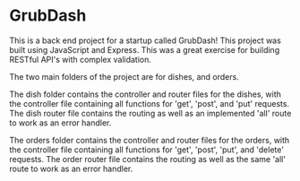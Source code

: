 # GrubDash

This is a back end project for a startup called GrubDash!
This project was built using JavaScript and Express.
This was a great exercise for building RESTful API's with complex validation.

The two main folders of the project are for dishes, and orders.

The dish folder contains the controller and router files for the dishes, with the controller file containing all functions for 'get', 'post', and 'put' requests.
The dish router file contains the routing as well as an implemented 'all' route to work as an error handler.

The orders folder contains the controller and router files for the orders, with the controller file containing all functions for 'get', 'post', 'put', and 'delete' requests.
The order router file contains the routing as well as the same 'all' route to work as an error handler.
